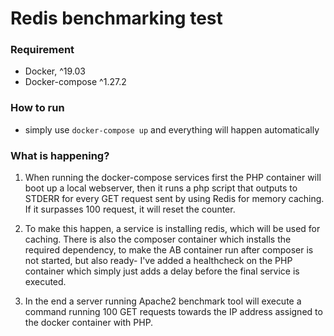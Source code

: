 # Redis benchmarking test

### Requirement
* Docker, ^19.03
* Docker-compose ^1.27.2

### How to run
* simply use `docker-compose up` and everything will happen automatically

### What is happening?
1. When running the docker-compose services first the PHP container will boot up a local webserver,
then it runs a php script that outputs to STDERR for every GET request sent by using Redis for
memory caching. If it surpasses 100 request, it will reset the counter.

2. To make this happen, a service is installing redis, which will be used for caching.
There is also the composer container which installs the required dependency, to make the AB container run after
composer is not started, but also ready- I've added a healthcheck on the PHP container which simply just adds a delay
before the final service is executed.

3. In the end a server running Apache2 benchmark tool will execute a command running 100 GET requests
towards the IP address assigned to the docker container with PHP.
